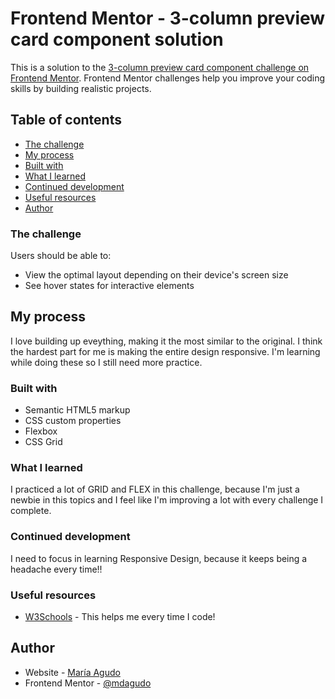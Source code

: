 # Frontend Mentor - 3-column preview card component solution

This is a solution to the [3-column preview card component challenge on Frontend Mentor](https://www.frontendmentor.io/challenges/3column-preview-card-component-pH92eAR2-). Frontend Mentor challenges help you improve your coding skills by building realistic projects. 

## Table of contents

  - [The challenge](#the-challenge)
  - [My process](#my-process)
  - [Built with](#built-with)
  - [What I learned](#what-i-learned)
  - [Continued development](#continued-development)
  - [Useful resources](#useful-resources)
  - [Author](#author)


### The challenge

Users should be able to:

- View the optimal layout depending on their device's screen size
- See hover states for interactive elements

## My process

I love building up eveything, making it the most similar to the original. I think the hardest part for me is making the entire design responsive. I'm learning while doing these so I still need more practice. 

### Built with

- Semantic HTML5 markup
- CSS custom properties
- Flexbox
- CSS Grid

### What I learned

I practiced a lot of GRID and FLEX in this challenge, because I'm just a newbie in this topics and I feel like I'm improving a lot with every challenge I complete. 

### Continued development

I need to focus in learning Responsive Design, because it keeps being a headache every time!!

### Useful resources

- [W3Schools](https://www.w3schools.com) - This helps me every time I code!

## Author

- Website - [María Agudo](https://github.com/mdagudo)
- Frontend Mentor - [@mdagudo](https://www.frontendmentor.io/profile/mdagudo)
